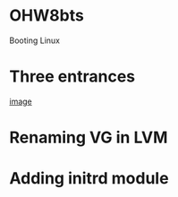 # OHW8bts
Booting Linux
# Three entrances
[image](https://github.com/terentyfox/OHW8bts/blob/main/ThreeEntrcs/1200.png)
# Renaming VG in LVM
# Adding initrd module
